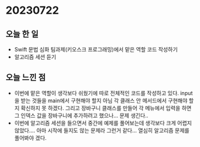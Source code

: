 # 20230722
## 오늘 한 일
- Swift 문법 심화 팀과제(키오스크 프로그래밍)에서 맡은 역할 코드 작성하기
- 알고리즘 세션 듣기

## 오늘 느낀 점
- 이번에 맡은 역할이 생각보다 쉬웠기에 따로 전체적인 코드를 작성하고 있다. input을 받는 것들을 main에서 구현해야 할지 아님 각 클래스 안 메서드에서 구현해야 할지 확신하지 못 하겠다. 그리고 장바구니 클래스를 만들어 각 메뉴에서 입력을 하면 그 인덱스 값을 장바구니에 추가하려고 했으나... 문제 생긴다..
- 이번에 알고리즘 세션을 들으면서 중간에 예제를 풀어보는데 생각보다 크게 어렵지 않았다.... 아마 시작에 들지도 않는 문제라 그런거 같다... 열심히 알고리즘 문제를 풀어봐야 겠다.
